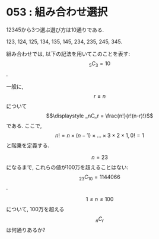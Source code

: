 # 053 : 組み合わせ選択

12345から3つ選ぶ選び方は10通りである.

123, 124, 125, 134, 135, 145, 234, 235, 245, 345.

組み合わせでは, 以下の記法を用いてこのことを表す: $$_5C_3 = 10$$.

一般に, $$r ≤ n$$ について $$\displaystyle _nC_r = \frac{n!}{r!(n-r)!}$$ である. ここで, $$n! = n×(n−1)×...×3×2×1, 0! = 1$$ と階乗を定義する.

$$n = 23$$ になるまで, これらの値が100万を超えることはない: $$_{23}C_{10} = 1144066$$.

$$1 ≤ n ≤ 100$$ について, 100万を超える $$_nC_r$$ は何通りあるか?

